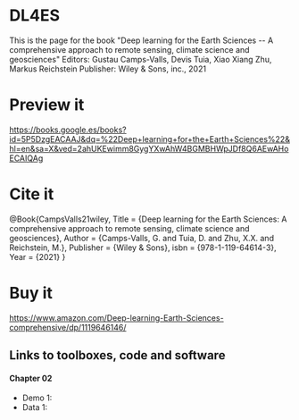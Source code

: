 # DL4ES

This is the page for the book "Deep learning for the Earth Sciences -- A comprehensive approach to remote sensing, climate science and geosciences"
Editors: Gustau Camps-Valls, Devis Tuia, Xiao Xiang Zhu, Markus Reichstein
Publisher: Wiley & Sons, inc., 2021

# Preview it

https://books.google.es/books?id=5P5DzgEACAAJ&dq=%22Deep+learning+for+the+Earth+Sciences%22&hl=en&sa=X&ved=2ahUKEwimm8GygYXwAhW4BGMBHWpJDf8Q6AEwAHoECAIQAg

# Cite it

@Book{CampsValls21wiley,
  Title = {Deep learning for the Earth Sciences: A comprehensive approach to remote sensing, climate science and geosciences},
  Author = {Camps-Valls, G. and Tuia, D. and Zhu, X.X. and Reichstein, M.},
  Publisher = {Wiley \& Sons},
  isbn = {978-1-119-64614-3},
  Year = {2021}
  }

# Buy it

https://www.amazon.com/Deep-learning-Earth-Sciences-comprehensive/dp/1119646146/

## Links to toolboxes, code and software

#### **Chapter 02**
* Demo 1:
* Data 1:




